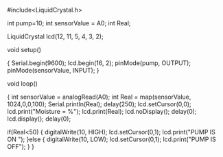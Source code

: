 #include<LiquidCrystal.h>

int pump=10;
int sensorValue = A0;
int Real;

LiquidCrystal lcd(12, 11, 5, 4, 3, 2);

void setup() 

{
  Serial.begin(9600);
  lcd.begin(16, 2);
  pinMode(pump, OUTPUT);
  pinMode(sensorValue, INPUT);
 }

void loop() 

{
int sensorValue = analogRead(A0);
int Real = map(sensorValue, 1024,0,0,100);
Serial.println(Real);
delay(250);
lcd.setCursor(0,0);
lcd.print("Moisture = %");
lcd.print(Real);
lcd.noDisplay();
delay(0);
lcd.display();
delay(0);

if(Real<50)
  {
    digitalWrite(10, HIGH);
    lcd.setCursor(0,1);
    lcd.print("PUMP IS ON     ");
  }else
  {
    digitalWrite(10, LOW);
    lcd.setCursor(0,1);
    lcd.print("PUMP IS OFF");
  }
}
